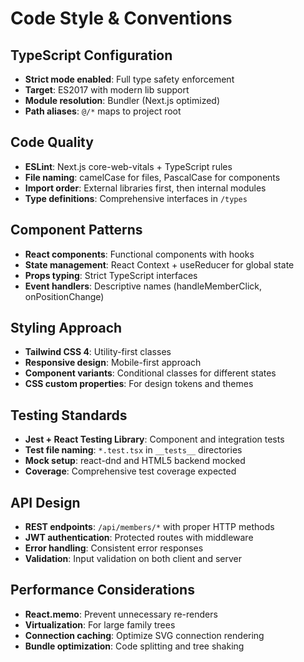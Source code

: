 # Code Style & Conventions

## TypeScript Configuration
- **Strict mode enabled**: Full type safety enforcement
- **Target**: ES2017 with modern lib support
- **Module resolution**: Bundler (Next.js optimized)
- **Path aliases**: `@/*` maps to project root

## Code Quality
- **ESLint**: Next.js core-web-vitals + TypeScript rules
- **File naming**: camelCase for files, PascalCase for components
- **Import order**: External libraries first, then internal modules
- **Type definitions**: Comprehensive interfaces in `/types`

## Component Patterns
- **React components**: Functional components with hooks
- **State management**: React Context + useReducer for global state
- **Props typing**: Strict TypeScript interfaces
- **Event handlers**: Descriptive names (handleMemberClick, onPositionChange)

## Styling Approach
- **Tailwind CSS 4**: Utility-first classes
- **Responsive design**: Mobile-first approach
- **Component variants**: Conditional classes for different states
- **CSS custom properties**: For design tokens and themes

## Testing Standards
- **Jest + React Testing Library**: Component and integration tests
- **Test file naming**: `*.test.tsx` in `__tests__` directories
- **Mock setup**: react-dnd and HTML5 backend mocked
- **Coverage**: Comprehensive test coverage expected

## API Design
- **REST endpoints**: `/api/members/*` with proper HTTP methods
- **JWT authentication**: Protected routes with middleware
- **Error handling**: Consistent error responses
- **Validation**: Input validation on both client and server

## Performance Considerations
- **React.memo**: Prevent unnecessary re-renders
- **Virtualization**: For large family trees
- **Connection caching**: Optimize SVG connection rendering
- **Bundle optimization**: Code splitting and tree shaking